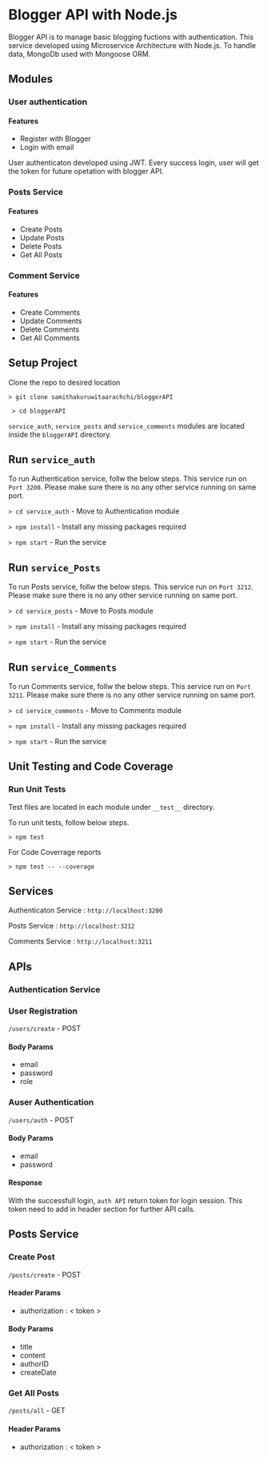 
# Blogger API with Node.js

Blogger API is to manage basic blogging fuctions with authentication. This service developed using Microservice Architecture with Node.js. To handle data, MongoDb used with Mongoose ORM.

## Modules

### User authentication
#### Features
- Register with Blogger
- Login with email

User authenticaton developed using JWT. Every success login, user will get the token for future opetation with blogger API.

### Posts Service
#### Features
- Create Posts
- Update Posts
- Delete Posts
- Get All Posts

### Comment Service
#### Features
- Create Comments
- Update Comments
- Delete Comments
- Get All Comments

## Setup Project

Clone the repo to desired location

` > git clone samithakuruwitaarachchi/bloggerAPI `

` > cd bloggerAPI`

`service_auth`, `service_posts` and `service_comments` modules are located inside the  `bloggerAPI` directory.

## Run `service_auth`

To run Authentication service, follw the below steps. This service run on `Port 3200`. Please make sure there is no any other service running on same port.

`> cd service_auth` - Move to Authentication module

`> npm install` - Install any missing packages required

`> npm start` - Run the service

## Run `service_Posts`

To run Posts service, follw the below steps. This service run on `Port 3212`. Please make sure there is no any other service running on same port.

`> cd service_posts` - Move to Posts module

`> npm install` - Install any missing packages required

`> npm start` - Run the service

## Run `service_Comments`

To run Comments service, follw the below steps. This service run on `Port 3211`. Please make sure there is no any other service running on same port.

`> cd service_comments` - Move to Comments module

`> npm install` - Install any missing packages required

`> npm start` - Run the service


## Unit Testing and Code Coverage

### Run Unit Tests

Test files are located in each module under ` __test__ ` directory.

To run unit tests, follow below steps.

`> npm test`

For Code Coverrage reports

`> npm test -- --coverage`

## Services

Authenticaton Service : `http://localhost:3200`

Posts Service : `http://localhost:3212`

Comments Service : `http://localhost:3211`

## APIs

### Authentication Service

### User Registration

`/users/create` - POST

#### Body Params
  - email
  - password
  - role

### Auser Authentication

`/users/auth` - POST

#### Body Params 
  - email
  - password

#### Response

 With the successfull login, `auth API` return token for login session. This token need to add in header section for further API calls.

## Posts Service

### Create Post

`/posts/create` - POST

#### Header Params
  - authorization : < token >

#### Body Params
  -  title
  -  content
  -  authorID
  -  createDate

### Get All Posts

`/posts/all` - GET

#### Header Params
  - authorization : < token >





 











